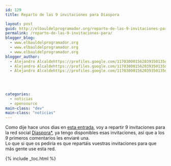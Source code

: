 ```yaml
---
id: 129
title: Reparto de las 9 invitaciones para Diaspora

layout: post
guid: http://elbauldelprogramador.org/reparto-de-las-9-invitaciones-para-diaspora/
permalink: /reparto-de-las-9-invitaciones-para/
blogger_blog:
  - www.elbauldelprogramador.org
  - www.elbauldelprogramador.org
  - www.elbauldelprogramador.org
blogger_author:
  - Alejandro Alcaldehttps://profiles.google.com/117030001562039350135noreply@blogger.com
  - Alejandro Alcaldehttps://profiles.google.com/117030001562039350135noreply@blogger.com
  - Alejandro Alcaldehttps://profiles.google.com/117030001562039350135noreply@blogger.com

  
  
  
categories:
  - noticias
  - opensource
main-class: "dev"
main-class: "noticias"
---
```

<div class="icodias">
</div>

Como dije hace unos dias en [esta entrada][1], voy a repartir 9 invitaciones para la red social [Diaspora*][2], ya tengo disponibles esas invitaciones, así que a los 9 primeros comentarios les enviaré una.  
Lo que si que os pediría es que repartáis vuestras invitaciones para que más gente use esta red.

<input type="hidden" name="IL_RELATED_TAGS" value="1" />



 [1]: https://elbauldelprogramador.com/9-invitaciones-para-diaspora/
 [2]: https://elbauldelprogramador.com/diaspora-la-red-social-libre/

{% include _toc.html %}
